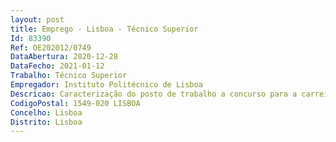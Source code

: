 ```yaml
--- 
layout: post
title: Emprego - Lisboa - Técnico Superior
Id: 83390
Ref: OE202012/0749
DataAbertura: 2020-12-28
DataFecho: 2021-01-12
Trabalho: Técnico Superior
Empregador: Instituto Politécnico de Lisboa
Descricao: Caracterização do posto de trabalho a concurso para a carreira categoria de Técnico Superior para a área Financeira dos Serviços da Presidência do Instituto Politécnico de Lisboa   Desenvolvimento de todo o processo contabilístico da despesa e da receita    Colaboração na elaboração do Orçamento anual do Instituto   Colaboração no pedido de libertação de créditos mensal  Registos contabilísticos ligados à execução orçamental, nomeadamente nas alterações orçamentais   Elaboração dos balancetes mensais e outros mapas para a prestação de contas à tutela   Acompanhamento e colaboração na prestação de informação nas várias plataformas   Quaisquer outras tarefas para que seja solicitada de índole técnica na área financeira.
CodigoPostal: 1549-020 LISBOA
Concelho: Lisboa
Distrito: Lisboa
--- 
```

